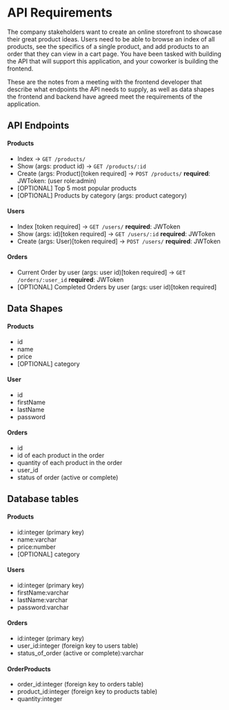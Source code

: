 # API Requirements
The company stakeholders want to create an online storefront to showcase their great product ideas. Users need to be able to browse an index of all products, see the specifics of a single product, and add products to an order that they can view in a cart page. You have been tasked with building the API that will support this application, and your coworker is building the frontend.

These are the notes from a meeting with the frontend developer that describe what endpoints the API needs to supply, as well as data shapes the frontend and backend have agreed meet the requirements of the application. 

## API Endpoints
#### Products
- Index -> `GET /products/`
- Show (args: product id) -> `GET /products/:id`
- Create (args: Product)[token required] -> `POST /products/` **required**: JWToken: (user role:admin)
- [OPTIONAL] Top 5 most popular products 
- [OPTIONAL] Products by category (args: product category)

#### Users
- Index [token required] -> `GET /users/` **required**: JWToken
- Show (args: id)[token required] -> `GET /users/:id` **required**: JWToken
- Create (args: User)[token required] -> `POST /users/` **required**: JWToken

#### Orders
- Current Order by user (args: user id)[token required] -> `GET /orders/:user_id` **required**: JWToken
- [OPTIONAL] Completed Orders by user (args: user id)[token required]

## Data Shapes
#### Products
-  id
- name
- price
- [OPTIONAL] category

#### User
- id
- firstName
- lastName
- password

#### Orders
- id
- id of each product in the order
- quantity of each product in the order
- user_id
- status of order (active or complete)


## Database tables
#### Products
- id:integer (primary key)
- name:varchar
- price:number
- [OPTIONAL] category

#### Users
- id:integer (primary key)
- firstName:varchar
- lastName:varchar
- password:varchar

#### Orders
- id:integer (primary key)
- user_id:integer (foreign key to users table)
- status_of_order (active or complete):varchar

#### OrderProducts
- order_id:integer (foreign key to orders table)
- product_id:integer (foreign key to products table)
- quantity:integer